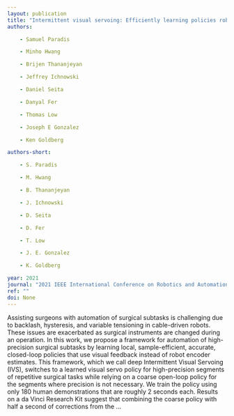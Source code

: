 ```yaml
---
layout: publication
title: "Intermittent visual servoing: Efficiently learning policies robust to instrument changes for high-precision surgical manipulation"
authors:

    - Samuel Paradis

    - Minho Hwang

    - Brijen Thananjeyan

    - Jeffrey Ichnowski

    - Daniel Seita

    - Danyal Fer

    - Thomas Low

    - Joseph E Gonzalez

    - Ken Goldberg

authors-short:

    - S. Paradis

    - M. Hwang

    - B. Thananjeyan

    - J. Ichnowski

    - D. Seita

    - D. Fer

    - T. Low

    - J. E. Gonzalez

    - K. Goldberg

year: 2021
journal: "2021 IEEE International Conference on Robotics and Automation (ICRA)"
ref: ""
doi: None
---
```


Assisting surgeons with automation of surgical subtasks is challenging due to backlash, hysteresis, and variable tensioning in cable-driven robots. These issues are exacerbated as surgical instruments are changed during an operation. In this work, we propose a framework for automation of high- precision surgical subtasks by learning local, sample-efficient, accurate, closed-loop policies that use visual feedback instead of robot encoder estimates. This framework, which we call deep Intermittent Visual Servoing (IVS), switches to a learned visual servo policy for high-precision segments of repetitive surgical tasks while relying on a coarse open-loop policy for the segments where precision is not necessary. We train the policy using only 180 human demonstrations that are roughly 2 seconds each. Results on a da Vinci Research Kit suggest that combining the coarse policy with half a second of corrections from the …
    